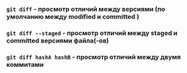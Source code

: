 ### **`git diff`** - просмотр отличий между версиями (по умолчанию между modified и committed )
### **`git diff --staged`** - просмотр отличий между staged и committed версиями файла(-ов)

### **`git diff hashA hashB`** - просмотр отличий между двумя коммитами